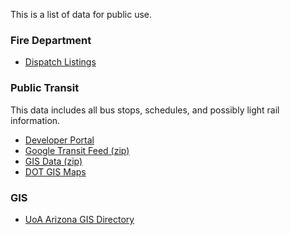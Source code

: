 This is a list of data for public use.

### Fire Department

- [Dispatch Listings](https://htms.phoenix.gov/publicweb/Default.aspx)

### Public Transit

This data includes all bus stops, schedules, and possibly light rail information.

- [Developer Portal](http://phoenix.gov/publictransit/developers/index.html)
- [Google Transit Feed (zip)](http://phoenix.gov/webcms/groups/internet/@inter/@dept/@pubtrans/documents/web_content/google_transit.zip)
- [GIS Data (zip)](http://phoenix.gov/webcms/groups/internet/@inter/@dept/@pubtrans/documents/web_content/phx_transit_gis.zip)
- [DOT GIS Maps](http://www.azdot.gov/maps)

### GIS

- [UoA Arizona GIS Directory](http://www.library.arizona.edu/help/how/find/maps/gis/maps.html#arizona)

